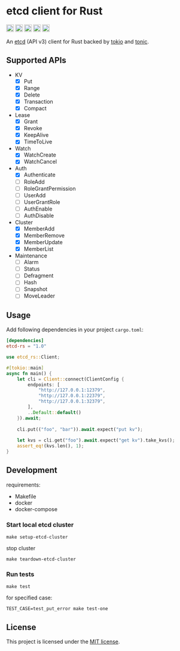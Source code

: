 etcd client for Rust
====

[<img alt="github" height="20" src="https://img.shields.io/badge/github-lodrem/etcd--rs-8da0cb?style=for-the-badge&labelColor=555555&logo=github">](https://github.com/lodrem/etcd-rs)
[<img alt="crates.io" height="20" src="https://img.shields.io/crates/v/etcd-rs.svg?style=for-the-badge&color=fc8d62&logo=rust">](https://crates.io/crates/etcd-rs)
[<img alt="docs.rs" height="20" src="https://img.shields.io/badge/docs.rs-etcd--rs-66c2a5?style=for-the-badge&labelColor=555555&logoColor=white">](https://docs.rs/etcd-rs)
[<img alt="build status" height="20" src="https://img.shields.io/github/actions/workflow/status/lodrem/etcd-rs/ci.yml?branch=master&style=for-the-badge">](https://github.com/luncj/etcd-rs/actions?query%3Amaster)
[<img alt="dependency status" height="20" src="https://deps.rs/repo/github/lodrem/etcd-rs/status.svg?style=for-the-badge">](https://deps.rs/repo/github/lodrem/etcd-rs)

An [etcd](https://github.com/etcd-io/etcd) (API v3) client for Rust backed by [tokio](https://github.com/tokio-rs/tokio) and [tonic](https://github.com/hyperium/tonic).

Supported APIs
----

- KV
  - [x] Put
  - [x] Range
  - [x] Delete
  - [x] Transaction
  - [x] Compact
- Lease
  - [x] Grant
  - [x] Revoke
  - [x] KeepAlive
  - [x] TimeToLive
- Watch
  - [x] WatchCreate
  - [x] WatchCancel
- Auth
  - [x] Authenticate
  - [ ] RoleAdd
  - [ ] RoleGrantPermission
  - [ ] UserAdd
  - [ ] UserGrantRole
  - [ ] AuthEnable
  - [ ] AuthDisable
- Cluster
  - [x] MemberAdd
  - [x] MemberRemove
  - [x] MemberUpdate
  - [x] MemberList
- Maintenance
  - [ ] Alarm
  - [ ] Status
  - [ ] Defragment
  - [ ] Hash
  - [ ] Snapshot
  - [ ] MoveLeader

Usage
----

Add following dependencies in your project `cargo.toml`:

```toml
[dependencies]
etcd-rs = "1.0"
```

```rust
use etcd_rs::Client;

#[tokio::main]
async fn main() {
    let cli = Client::connect(ClientConfig {
        endpoints: [
            "http://127.0.0.1:12379",
            "http://127.0.0.1:22379",
            "http://127.0.0.1:32379",
        ],
        ..Default::default()
    }).await;
    
    cli.put(("foo", "bar")).await.expect("put kv");
    
    let kvs = cli.get("foo").await.expect("get kv").take_kvs();
    assert_eq!(kvs.len(), 1);
}
```

Development
----


requirements:
- Makefile
- docker
- docker-compose

### Start local etcd cluster

```shell
make setup-etcd-cluster
```

stop cluster
```shell
make teardown-etcd-cluster
```

### Run tests

```shell
make test
```

for specified case:
```shell
TEST_CASE=test_put_error make test-one
```

License
----

This project is licensed under the [MIT license](LICENSE).
